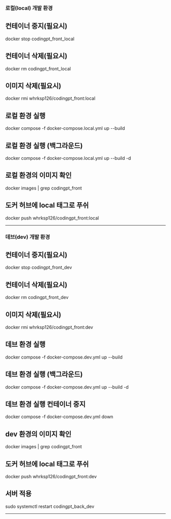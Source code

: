 ### 로컬(local) 개발 환경

## 컨테이너 중지(필요시)
docker stop codingpt_front_local

## 컨테이너 삭제(필요시)
docker rm codingpt_front_local

## 이미지 삭제(필요시)
docker rmi whrksp126/codingpt_front:local

## 로컬 환경 실행
docker compose -f docker-compose.local.yml up --build

## 로컬 환경 실행 (백그라운드)
docker compose -f docker-compose.local.yml up --build -d

## 로컬 환경의 이미지 확인
docker images | grep codingpt_front

## 도커 허브에 local 태그로 푸쉬
docker push whrksp126/codingpt_front:local

---

### 데브(dev) 개발 환경

## 컨테이너 중지(필요시)
docker stop codingpt_front_dev

## 컨테이너 삭제(필요시)
docker rm codingpt_front_dev

## 이미지 삭제(필요시)
docker rmi whrksp126/codingpt_front:dev

## 데브 환경 실행
docker compose -f docker-compose.dev.yml up --build

## 데브 환경 실행 (백그라운드)
docker compose -f docker-compose.dev.yml up --build -d

## 데브 환경 실행 컨테이너 중지
docker compose -f docker-compose.dev.yml down

## dev 환경의 이미지 확인
docker images | grep codingpt_front

## 도커 허브에 local 태그로 푸쉬
docker push whrksp126/codingpt_front:dev

## 서버 적용
sudo systemctl restart codingpt_back_dev


---



